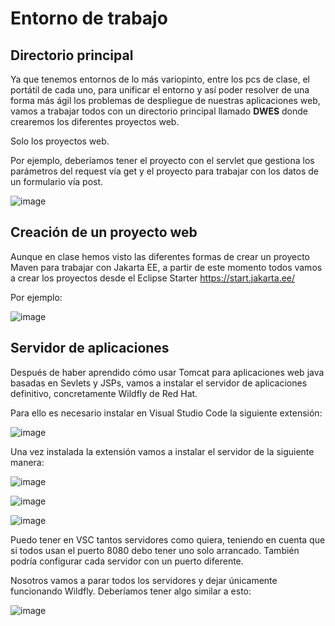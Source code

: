 # Entorno de trabajo

## Directorio principal

Ya que tenemos entornos de lo más variopinto, entre los pcs de clase, el portátil de cada uno, para unificar el entorno y así poder resolver de una forma más ágil los problemas de despliegue de nuestras aplicaciones web, vamos a trabajar todos con un directorio principal llamado **DWES** donde crearemos los diferentes proyectos web.

Solo los proyectos web.

Por ejemplo, deberíamos tener el proyecto con el servlet que gestiona los parámetros del request vía get y el proyecto para trabajar con los datos de un formulario vía post.

![image](https://github.com/user-attachments/assets/3f3ad204-f18b-43c6-a744-d2a042f9d4c1)

## Creación de un proyecto web

Aunque en clase hemos visto las diferentes formas de crear un proyecto Maven para trabajar con Jakarta EE, a partir de este momento todos vamos a crear los proyectos desde el Eclipse Starter https://start.jakarta.ee/

Por ejemplo:

![image](https://github.com/user-attachments/assets/ffa107a3-6d16-49eb-94e1-a21c9518ff45)


## Servidor de aplicaciones

Después de haber aprendido cómo usar Tomcat para aplicaciones web java basadas en Sevlets y JSPs, vamos a instalar el servidor de aplicaciones definitivo, concretamente Wildfly de Red Hat.

Para ello es necesario instalar en Visual Studio Code la siguiente extensión:

![image](https://github.com/user-attachments/assets/b52367a4-6258-4b37-b878-c5e9ca948600)

Una vez instalada la extensión vamos a instalar el servidor de la siguiente manera:

![image](https://github.com/user-attachments/assets/9af7a800-bc24-46b5-9ecc-37a77aac3568)

![image](https://github.com/user-attachments/assets/f699633a-28aa-400d-a5b9-afdcf2914347)

![image](https://github.com/user-attachments/assets/ccaa6991-a3e1-4753-8855-05df75157954)


Puedo tener en VSC tantos servidores como quiera, teniendo en cuenta que si todos usan el puerto 8080 debo tener uno solo arrancado. También podría configurar cada servidor con un puerto diferente.

Nosotros vamos a parar todos los servidores y dejar únicamente funcionando Wildfly. Deberíamos tener algo similar a esto:

![image](https://github.com/user-attachments/assets/ce316532-40f5-4d01-83ac-64d83571b2e0)


